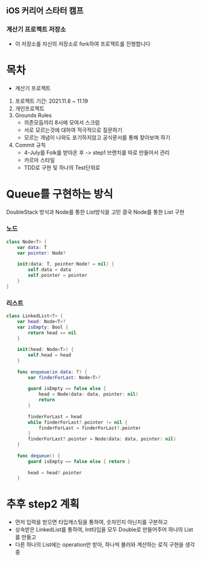 ## iOS 커리어 스타터 캠프

### 계산기 프로젝트 저장소

- 이 저장소를 자신의 저장소로 fork하여 프로젝트를 진행합니다

# 목차

* 계산기 프로젝트

1. 프로젝트 기간: 2021.11.8 ~ 11.19
2. 개인프로젝트
3. Grounds Rules 
   * 의존모듬끼리 8시에 모여서 스크럼
   * 서로 모르는것에 대하여 적극적으로 질문하기
   * 모르는 개념이 나와도 포기하지않고 공식문서를 통해 찾아보며 하기
4. Commit 규칙
   * 4-July를 Folk를 받아온 후 -> step1 브랜치를 따로 만들어서 관리
   * 카르마 스타일 
   * TDD로 구현 및 하나의 Test단위로 


# Queue를 구현하는 방식
DoubleStack 방식과 Node를 통한 List방식을 고민 
결국 Node를 통한 List 구현 

### 노드 

```swift
class Node<T> {
    var data: T
    var pointer: Node?
    
    init(data: T, pointer:Node? = nil) {
        self.data = data
        self.pointer = pointer
    }
}
```

### 리스트 

```swift
class LinkedList<T> {
    var head: Node<T>?
    var isEmpty: Bool {
        return head == nil
    }
    
    init(head: Node<T>) {
        self.head = head
    }
    
    func enqueue(in data: T) {
        var finderForLast: Node<T>?
        
        guard isEmpty == false else {
            head = Node(data: data, pointer: nil)
            return
        }
        
        finderForLast = head
        while finderForLast?.pointer != nil {
            finderForLast = finderForLast?.pointer
        }
        finderForLast?.pointer = Node(data: data, pointer: nil)
    }
    
    func dequeue() {
        guard isEmpty == false else { return }
        
        head = head?.pointer
    }
```
# 추후 step2 계획
* 먼저 입력을 받으면 타입캐스팅을 통하여, 숫자인지 아닌지를 구분하고 
* 상속받은 LinkedList를 통하여, Int타입을 모두 Double로 만들어주어 하나의 List를 만들고
* 다른 하나의 List에는 operation만 받아, 하나씩 불러와 계산하는 로직 구현을 생각중 
        
        
